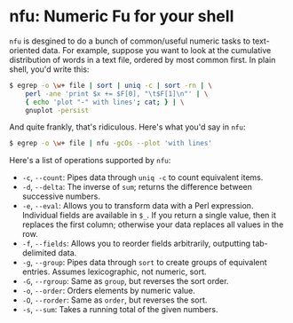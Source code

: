 # nfu: Numeric Fu for your shell
`nfu` is desgined to do a bunch of common/useful numeric tasks to text-oriented
data. For example, suppose you want to look at the cumulative distribution of
words in a text file, ordered by most common first. In plain shell, you'd write
this:

```sh
$ egrep -o \w+ file | sort | uniq -c | sort -rn | \
    perl -ane 'print $x += $F[0], "\t$F[1]\n"' | \
    { echo 'plot "-" with lines'; cat; } | \
    gnuplot -persist
```

And quite frankly, that's ridiculous. Here's what you'd say in `nfu`:

```sh
$ egrep -o \w+ file | nfu -gcOs --plot 'with lines'
```

Here's a list of operations supported by `nfu`:

- `-c`, `--count`: Pipes data through `uniq -c` to count equivalent items.
- `-d`, `--delta`: The inverse of `sum`; returns the difference between
  successive numbers.
- `-e`, `--eval`: Allows you to transform data with a Perl expression.
  Individual fields are available in `$_`. If you return a single value, then
  it replaces the first column; otherwise your data replaces all values in the
  row.
- `-f`, `--fields`: Allows you to reorder fields arbitrarily, outputting
  tab-delimited data.
- `-g`, `--group`: Pipes data through `sort` to create groups of equivalent
  entries. Assumes lexicographic, not numeric, sort.
- `-G`, `--rgroup`: Same as `group`, but reverses the sort order.
- `-o`, `--order`: Orders elements by numeric value.
- `-O`, `--rorder`: Same as `order`, but reverses the sort.
- `-s`, `--sum`: Takes a running total of the given numbers.
